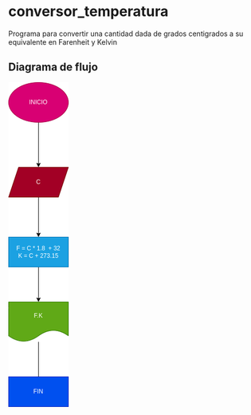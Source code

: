# conversor_temperatura
Programa para convertir una cantidad dada de grados centigrados a su equivalente en Farenheit y Kelvin

## Diagrama de flujo

![Diagrama de flujo](diagrama.png "Diagrama de flujo" )